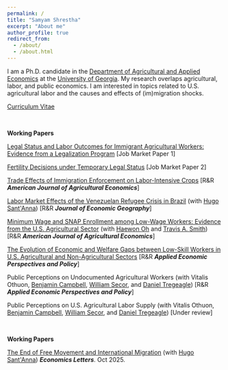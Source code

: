 ```yaml
---
permalink: /
title: "Samyam Shrestha"
excerpt: "About me"
author_profile: true
redirect_from: 
  - /about/
  - /about.html
---
```


I am a Ph.D. candidate in the [Department of Agricultural and Applied Economics](https://agecon.uga.edu/) at the [University of Georgia](https://uga.edu). My research overlaps agricultural, labor, and public economics. I am interested in topics related to U.S. agricultural labor and the causes and effects of (im)migration shocks.

[Curriculum Vitae](https://shsamyam.github.io/files/CV.pdf)

<p>&nbsp;</p>

**Working Papers**

[Legal Status and Labor Outcomes for Immigrant Agricultural Workers: Evidence from a Legalization Program](https://shsamyam.org/) [Job Market Paper 1]

[Fertility Decisions under Temporary Legal Status](https://shsamyam.org/) [Job Market Paper 2]

[Trade Effects of Immigration Enforcement on Labor-Intensive Crops](https://shsamyam.org/) [R&R <strong class="thin-bold">*American Journal of Agricultural Economics*</strong>]

[Labor Market Effects of the Venezuelan Refugee Crisis in Brazil](https://shsamyam.github.io/files/LMEVRCB_06_17_2025.pdf) (with [Hugo Sant'Anna](https://hsantanna.org/)) [R&R <strong class="thin-bold">*Journal of Economic Geography*</strong>]

[Minimum Wage and SNAP Enrollment among Low-Wage Workers: Evidence from the U.S. Agricultural Sector](https://shsamyam.github.io/files/MWSELWW_06_25_2025.pdf) (with [Haewon Oh](https://sites.google.com/view/haewonoh/home) and [Travis A. Smith](https://sites.google.com/view/travisasmith/home)) [R&R <strong class="thin-bold">*American Journal of Agricultural Economics*</strong>]

[The Evolution of Economic and Welfare Gaps between Low-Skill Workers in U.S. Agricultural and Non-Agricultural Sectors](https://shsamyam.org/) [R&R <strong class="thin-bold">*Applied Economic Perspectives and Policy*</strong>]

Public Perceptions on Undocumented Agricultural Workers (with Vitalis Othuon, [Benjamin Campbell](https://agecon.uga.edu/people/faculty/benjamin-campbell.html), [William Secor](https://agecon.uga.edu/people/faculty/will-secor.html), and [Daniel Tregeagle](https://cals.ncsu.edu/agricultural-and-resource-economics/people/daniel-tregeagle/)) [R&R <strong class="thin-bold">*Applied Economic Perspectives and Policy*</strong>]

Public Perceptions on U.S. Agricultural Labor Supply (with Vitalis Othuon, [Benjamin Campbell](https://agecon.uga.edu/people/faculty/benjamin-campbell.html), [William Secor](https://agecon.uga.edu/people/faculty/will-secor.html), and [Daniel Tregeagle](https://cals.ncsu.edu/agricultural-and-resource-economics/people/daniel-tregeagle/)) [Under review]

<p>&nbsp;</p>

**Working Papers**

[The End of Free Movement and International Migration](https://shsamyam.org) (with [Hugo Sant'Anna](https://hsantanna.org/))
<strong class="thin-bold">*Economics Letters*</strong>. Oct 2025.
